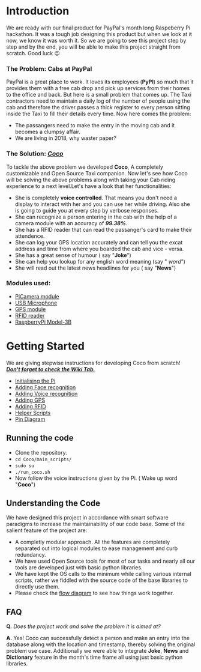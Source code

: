 # Introduction #

We are ready with our final product for PayPal's month long Raspeberry Pi hackathon. It was a tough job designing this product but when we look at it now, we know it was worth it. So we are going to see this project step by step and by the end, you will be able to make this project straight from scratch. Good luck 😉 

### The Problem: Cabs at PayPal ###

PayPal is a great place to work. It loves its employees (**PyPl**) so much that it provides them with a free cab drop and pick up services from their homes to the office and back. But here is a small problem that comes up. The Taxi contractors need to maintain a daily log of the number of people using the cab and therefore the driver passes a thick register to every person sitting inside the Taxi to fill their details every time.
Now here comes the problem:

* The passangers need to make the entry in the moving cab and it becomes a clumpsy affair.
* We are living in 2018, why waster paper?



### The Solution: *<u>Coco</u>* ###

To tackle the above problem we developed **Coco**, A completely customizable and Open Source Taxi companion. Now let's see how Coco will be solving the above problems along with taking your Cab riding experience to a next level.Let's have a look that her functionalities:

* She is completely **voice controlled**. That means you don't need a display to interact with her and you can use her while driving. Also she is going to guide you at every step by verbose responses.
* She can recognize a person entering in the cab with the help of a camera module with an accuracy of ***99.38%***.
* She has a RFID reader that can read the passanger's card to make their attendence.
* She can log your GPS location accurately and can tell you the excat address and time from where you boarded the cab and vice - versa.
* She has a great sense of humour ( say "**Joke**")
* She can help you lookup for any english word meaning (say " *word*")
* She will read out the latest news headlines for you ( say "**News**")



### Modules used: ###

* [PiCamera module](https://www.amazon.in/Raspberry-5MP-Camera-Board-Module/dp/B00E1GGE40?tag=googinhydr18418-21&tag=googinkenshoo-21&ascsubtag=2a6ca201-f55d-43ad-af12-dcfd500d164b)
* [USB Microphone](https://www.amazon.in/gp/product/B06VWBYVVP/ref=oh_aui_detailpage_o01_s00?ie=UTF8&psc=1)
* [GPS module](https://www.ebay.in/itm/331757723713?aff_source=Sok-Goog)
* [RFID reader](https://www.amazon.in/Keychain-RC522-Sensor-Module-Fudan/dp/B00MP4CN2C?tag=googinhydr18418-21&tag=googinkenshoo-21&ascsubtag=2a6ca201-f55d-43ad-af12-dcfd500d164b)
* [RaspberryPi Model-3B](https://www.amazon.in/RASPBERRY-MODEL-INBULT-BLUETOOTH-Wifi/dp/B01G882L3G/ref=sr_1_2?s=industrial&ie=UTF8&qid=1522333204&sr=1-2&keywords=raspberry+pi+3+kit)



# Getting Started #

We are giving stepwise instructions for developing Coco from scratch! ***<u>Don't forget to check the Wiki Tab.</u>***

* [Initialising the Pi](https://github.com/abhimanyu-bitsgoa/Coco/wiki/Initialising-the-Pi)
* [Adding Face recognition](https://github.com/abhimanyu-bitsgoa/Coco/wiki/Camera)
* [Adding Voice recognition](https://github.com/abhimanyu-bitsgoa/Coco/wiki/Voice)
* [Adding GPS](https://github.com/abhimanyu-bitsgoa/Coco/wiki/GPS-Module)
* [Adding RFID](https://github.com/abhimanyu-bitsgoa/Coco/wiki/RFID)
* [Helper Scripts](https://github.com/abhimanyu-bitsgoa/Coco/wiki/Asgard:-SSH-tunnel-for-Pi)
* [Pin Diagram](https://drive.google.com/file/d/1cki_2bnYLimEntTy9uSepCbNUCva041G/view)



## Running the code ##

* Clone the repository.
* `cd Coco/main_scripts/`
* `sudo su`
* `./run_coco.sh`
* Now follow the voice instructions given by the Pi. ( Wake up word "**Coco**")



## Understanding the Code ## 

We have designed this project in accordance with smart software paradigms to increase the maintainability of our code base. Some of the salient feature of the project are:

* A completly modular approach. All the features are completely separated out into logical modules to ease management and curb redundancy.
* We have used Open Source tools for most of our tasks and nearly all our tools are developed just with basic python libraries.
* We have kept the OS calls to the minimum while calling various internal scripts, rather we fiddled with the source code of the base libraries to directly use them.
* Please check the [flow diagram](https://drive.google.com/file/d/1a9uC6f2SoihsYGOX5DaV4x78eyz1eieF/view) to see how things work together.



## FAQ ##

**Q.** *Does the project work and solve the problem it is aimed at?*

**A.** Yes! Coco can successfully detect a person and make an entry into the database along with the location and timestamp, thereby solving the original problem use case. Additionally we were able to integrate **Joke**, **News** and **Dictionary** feature in the month's time frame all using just basic python libraries.
